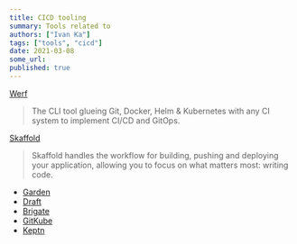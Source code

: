 ```yaml
---
title: CICD tooling
summary: Tools related to
authors: ["Ivan Ka"]
tags: ["tools", "cicd"]
date: 2021-03-08
some_url:
published: true
---
```


[Werf](https://werf.io/)
> The CLI tool glueing Git, Docker, Helm & Kubernetes with any CI system to implement CI/CD and GitOps.

[Skaffold](https://skaffold.dev)
> Skaffold handles the workflow for building, pushing and deploying your application, allowing you to focus on what matters most: writing code.

- [Garden](https://garden.io/)
- [Draft](https://github.com/Azure/draft)
- [Brigate](https://github.com/brigadecore/kashti)
- [GitKube](https://github.com/hasura/gitkube#install-gitkube)
- [Keptn](https://github.com/keptn/keptn)
